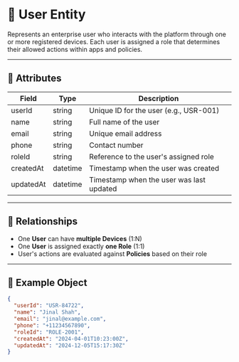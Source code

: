 # 👤 User Entity

Represents an enterprise user who interacts with the platform through one or more registered devices. Each user is assigned a role that determines their allowed actions within apps and policies.

---

## 🧾 Attributes

| Field       | Type     | Description                            |
|-------------|----------|----------------------------------------|
| userId      | string   | Unique ID for the user (e.g., USR-001) |
| name        | string   | Full name of the user                  |
| email       | string   | Unique email address                   |
| phone       | string   | Contact number                         |
| roleId      | string   | Reference to the user's assigned role  |
| createdAt   | datetime | Timestamp when the user was created    |
| updatedAt   | datetime | Timestamp when the user was last updated |

---

## 🔗 Relationships

- One **User** can have **multiple Devices** (1:N)
- One **User** is assigned exactly **one Role** (1:1)
- User's actions are evaluated against **Policies** based on their role

---

## 🧪 Example Object

```json
{
  "userId": "USR-84722",
  "name": "Jinal Shah",
  "email": "jinal@example.com",
  "phone": "+11234567890",
  "roleId": "ROLE-2001",
  "createdAt": "2024-04-01T10:23:00Z",
  "updatedAt": "2024-12-05T15:17:30Z"
}
```